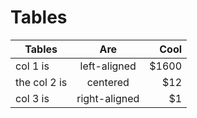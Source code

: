 # Tables

| Tables       |      Are      |  Cool |
|--------------|:-------------:|------:|
| col 1 is     |  left-aligned | $1600 |
| the col 2 is |    centered   |   $12 |
| col 3 is     | right-aligned |    $1 |

